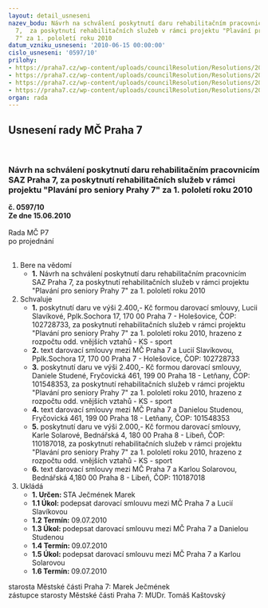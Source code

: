 ```yaml
---
layout: detail_usneseni
nazev_bodu: Návrh na schválení poskytnutí daru rehabilitačním pracovnicím SAZ Praha
  7,  za poskytnutí rehabilitačních služeb v rámci projektu "Plavání pro seniory Prahy
  7" za 1. pololetí roku 2010
datum_vzniku_usneseni: '2010-06-15 00:00:00'
cislo_usneseni: '0597/10'
prilohy:
- https://praha7.cz/wp-content/uploads/councilResolution/Resolutions/20315/32-10-z%c3%a1pis_ze_6._jedn%c3%a1n%c3%ad_sk_02.06.2010.doc
- https://praha7.cz/wp-content/uploads/councilResolution/Resolutions/20315/32-10-s13__-_rehabilita%c4%8dn%c3%ad_sestry_-_slav%c3%adkov%c3%a1_2010.doc
- https://praha7.cz/wp-content/uploads/councilResolution/Resolutions/20315/32-10-s14_-_rehabilita%c4%8dn%c3%ad_sestry_-_solarov%c3%a1_2010.doc
- https://praha7.cz/wp-content/uploads/councilResolution/Resolutions/20315/32-10-s15_-_rehabilita%c4%8dn%c3%ad_sestry_-_studen%c3%a1_2010.doc
organ: rada
---
```

<div id="ucUsn_pList" class="usn">
	<span><h2>Usnesení rady MČ Praha 7 </h2>
<br></span><div class="standBody">
<span><h3>Návrh na schválení poskytnutí daru rehabilitačním pracovnicím SAZ Praha 7,  za poskytnutí rehabilitačních služeb v rámci projektu "Plavání pro seniory Prahy 7" za 1. pololetí roku 2010</h3></span><div class="center">
		<strong>č. 0597/10</strong><br>
	</div>
<div class="center">
		<strong>Ze dne 15.06.2010</strong><br><br>
	</div>Rada MČ P7<br> po projednání<br><br><ol>
<li>Bere na vědomí<ul><li>
<strong>1.</strong> Návrh na schválení poskytnutí daru rehabilitačním pracovnicím SAZ Praha 7,  za poskytnutí rehabilitačních služeb v rámci projektu "Plavání pro seniory Prahy 7" za 1. pololetí roku 2010</li></ul>
</li>
<li>Schvaluje<ul>
<li>
<strong>1.</strong> poskytnutí daru ve výši 2.400,- Kč formou darovací smlouvy, Lucii Slavíkové, Pplk.Sochora 17, 170 00 Praha 7 - Holešovice, ČOP: 102728733, za poskytnutí rehabilitačních služeb v rámci projektu "Plavání pro seniory Prahy 7" za              1. pololetí roku 2010, hrazeno z rozpočtu odd. vnějších vztahů - KS - sport</li>
<li>
<strong>2.</strong> text darovací smlouvy mezi MČ Praha 7 a Lucií Slavíkovou, Pplk.Sochora 17, 170 00  Praha 7 - Holešovice, ČOP: 102728733</li>
<li>
<strong>3.</strong> poskytnutí daru ve výši 2.400,- Kč formou darovací smlouvy, Daniele Studené, Fryčovická 461, 199 00 Praha 18 - Letňany, ČOP: 101548353, za poskytnutí rehabilitačních služeb v rámci projektu "Plavání pro seniory Prahy 7" za  1. pololetí roku 2010, hrazeno z rozpočtu odd. vnějších vztahů - KS - sport</li>
<li>
<strong>4.</strong> text darovací smlouvy mezi MČ Praha 7 a Danielou Studenou, Fryčovická 461, 199 00  Praha 18 - Letňany, ČOP: 101548353</li>
<li>
<strong>5.</strong> poskytnutí daru ve výši 2.000,- Kč formou darovací smlouvy, Karle Solarové, Bednářská 4, 180 00 Praha 8 - Libeň, ČOP: 110187018, za poskytnutí rehabilitačních služeb v rámci projektu "Plavání pro seniory Prahy 7" za  1. pololetí roku 2010, hrazeno z rozpočtu odd. vnějších vztahů - KS - sport</li>
<li>
<strong>6.</strong> text darovací smlouvy mezi MČ Praha 7 a Karlou Solarovou, Bednářská 4,180 00 Praha 8 - Libeň, ČOP: 110187018</li>
</ul>
</li>
<li>Ukládá<ul>
<li>
<strong>1. Určen: </strong>STA Ječmének Marek</li>
<li>
<strong>1.1 Úkol: </strong>podepsat darovací smlouvu mezi MČ Praha 7 a Lucií Slavíkovou</li>
<li>
<strong>1.2 Termín: </strong>09.07.2010</li>
<li>
<strong>1.3 Úkol: </strong>podepsat darovací smlouvu mezi MČ Praha 7 a Danielou Studenou</li>
<li>
<strong>1.4 Termín: </strong>09.07.2010</li>
<li>
<strong>1.5 Úkol: </strong>podepsat darovací smlouvu mezi MČ Praha 7 a Karlou Solarovou</li>
<li>
<strong>1.6 Termín: </strong>09.07.2010</li>
</ul>
</li>
</ol>starosta Městské části Praha 7: Marek Ječmének<br>zástupce starosty Městské části Praha 7: MUDr. Tomáš Kaštovský 
</div>
</div>